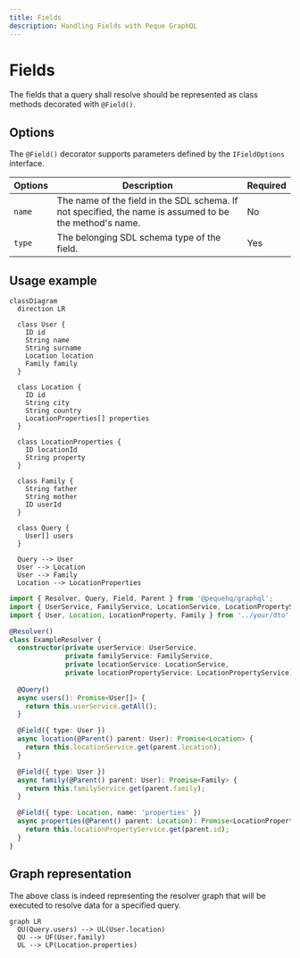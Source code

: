 ```yaml
---
title: Fields
description: Handling Fields with Peque GraphQL
---
```


# Fields

The fields that a query shall resolve should be represented as class methods decorated with `@Field()`.

## Options

The `@Field()` decorator supports parameters defined by the `IFieldOptions` interface.

| Options  | Description                                                                                             | Required |
|----------|---------------------------------------------------------------------------------------------------------|----------|
| `name`   | The name of the field in the SDL schema. If not specified, the name is assumed to be the method's name. | No       |
| `type`   | The belonging SDL schema type of the field.                                                             | Yes      |

## Usage example

```mermaid
classDiagram
  direction LR
  
  class User {
    ID id
    String name
    String surname
    Location location
    Family family
  }
  
  class Location {
    ID id
    String city
    String country
    LocationProperties[] properties
  }

  class LocationProperties {
    ID locationId
    String property
  }

  class Family {
    String father
    String mother
    ID userId
  }

  class Query {
    User[] users
  }
  
  Query --> User
  User --> Location
  User --> Family
  Location --> LocationProperties
```

```typescript
import { Resolver, Query, Field, Parent } from '@pequehq/graphql';
import { UserService, FamilyService, LocationService, LocationPropertyService } from '../your/services';
import { User, Location, LocationProperty, Family } from '../your/dto'

@Resolver()
class ExampleResolver {
  constructor(private userService: UserService,
              private familyService: FamilyService,
              private locationService: LocationService,
              private locationPropertyService: LocationPropertyService) {}
  
  @Query()
  async users(): Promise<User[]> {
    return this.userService.getAll();
  }

  @Field({ type: User })
  async location(@Parent() parent: User): Promise<Location> {
    return this.locationService.get(parent.location);
  }

  @Field({ type: User })
  async family(@Parent() parent: User): Promise<Family> {
    return this.familyService.get(parent.family);
  }

  @Field({ type: Location, name: 'properties' })
  async properties(@Parent() parent: Location): Promise<LocationProperty[]> {
    return this.locationPropertyService.get(parent.id);
  }
}
```

## Graph representation

The above class is indeed representing the resolver graph that will be executed to resolve data for a specified query.

```mermaid
graph LR
  QU(Query.users) --> UL(User.location)
  QU --> UF(User.family)
  UL --> LP(Location.properties)
```

